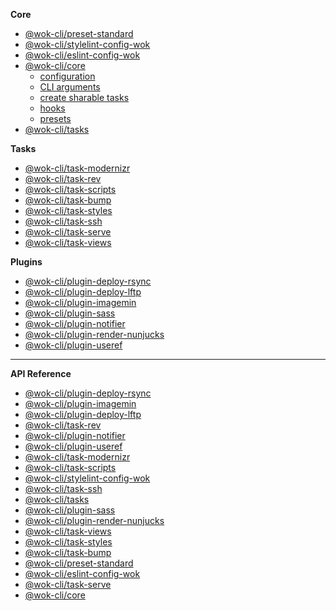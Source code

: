 <!-- prettier-ignore -->
**Core**

- [@wok-cli/preset-standard](packages/preset-standard/)
- [@wok-cli/stylelint-config-wok](packages/stylelint-config-wok/)
- [@wok-cli/eslint-config-wok](packages/eslint-config-wok/)
- [@wok-cli/core](packages/core/)
  - [configuration](packages/core/configuration)
  - [CLI arguments](packages/core/cli)
  - [create sharable tasks](packages/core/create-tasks)
  - [hooks](packages/core/hooks)
  - [presets](packages/core/presets)
- [@wok-cli/tasks](packages/tasks/)

**Tasks**

- [@wok-cli/task-modernizr](packages/task-modernizr/)
- [@wok-cli/task-rev](packages/task-rev/)
- [@wok-cli/task-scripts](packages/task-scripts/)
- [@wok-cli/task-bump](packages/task-bump/)
- [@wok-cli/task-styles](packages/task-styles/)
- [@wok-cli/task-ssh](packages/task-ssh/)
- [@wok-cli/task-serve](packages/task-serve/)
- [@wok-cli/task-views](packages/task-views/)

**Plugins**

- [@wok-cli/plugin-deploy-rsync](packages/plugin-deploy-rsync/)
- [@wok-cli/plugin-deploy-lftp](packages/plugin-deploy-lftp/)
- [@wok-cli/plugin-imagemin](packages/plugin-imagemin/)
- [@wok-cli/plugin-sass](packages/plugin-sass/)
- [@wok-cli/plugin-notifier](packages/plugin-notifier/)
- [@wok-cli/plugin-render-nunjucks](packages/plugin-render-nunjucks/)
- [@wok-cli/plugin-useref](packages/plugin-useref/)

---

**API Reference**

- [@wok-cli/plugin-deploy-rsync](packages/plugin-deploy-rsync/api/)
- [@wok-cli/plugin-imagemin](packages/plugin-imagemin/api/)
- [@wok-cli/plugin-deploy-lftp](packages/plugin-deploy-lftp/api/)
- [@wok-cli/task-rev](packages/task-rev/api/)
- [@wok-cli/plugin-notifier](packages/plugin-notifier/api/)
- [@wok-cli/plugin-useref](packages/plugin-useref/api/)
- [@wok-cli/task-modernizr](packages/task-modernizr/api/)
- [@wok-cli/task-scripts](packages/task-scripts/api/)
- [@wok-cli/stylelint-config-wok](packages/stylelint-config-wok/api/)
- [@wok-cli/task-ssh](packages/task-ssh/api/)
- [@wok-cli/tasks](packages/tasks/api/)
- [@wok-cli/plugin-sass](packages/plugin-sass/api/)
- [@wok-cli/plugin-render-nunjucks](packages/plugin-render-nunjucks/api/)
- [@wok-cli/task-views](packages/task-views/api/)
- [@wok-cli/task-styles](packages/task-styles/api/)
- [@wok-cli/task-bump](packages/task-bump/api/)
- [@wok-cli/preset-standard](packages/preset-standard/api/)
- [@wok-cli/eslint-config-wok](packages/eslint-config-wok/api/)
- [@wok-cli/task-serve](packages/task-serve/api/)
- [@wok-cli/core](packages/core/api/)
